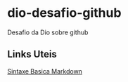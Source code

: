 # dio-desafio-github
Desafio da Dio sobre github
## Links Uteis ##

[Sintaxe Basica Markdown](https://www.markdownguide.org/basic-syntax/)

